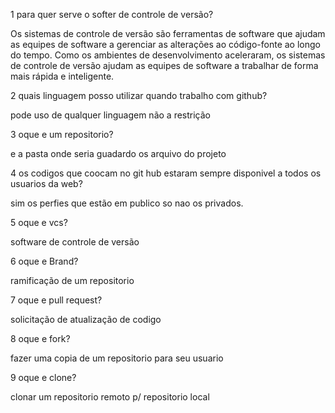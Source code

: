  1 para quer serve o softer de controle de versão?

Os sistemas de controle de versão são ferramentas de software que ajudam as equipes de software a gerenciar as alterações ao código-fonte ao longo do tempo. Como os ambientes de desenvolvimento aceleraram, os sistemas de controle de versão ajudam as equipes de software a trabalhar de forma mais rápida e inteligente.

 2 quais linguagem posso utilizar quando trabalho com github?

pode uso de qualquer linguagem não a restrição

 3 oque e um repositorio?
 
e a pasta onde seria guadardo os arquivo do projeto
 
 4 os codigos que coocam no git hub estaram sempre disponivel a todos os usuarios da web?

sim os perfies que estão em publico so nao os privados.

 5 oque e vcs?

software de controle de versão

 6 oque e Brand?

ramificação de um repositorio
 
 7 oque e pull request?

 solicitação de atualização de codigo

8 oque e fork?

fazer uma copia de um repositorio para seu usuario

9 oque e clone?

clonar um repositorio remoto p/ repositorio local
